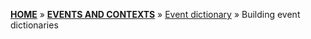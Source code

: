 [**HOME**](Home) » [**EVENTS AND CONTEXTS**](Events-and-Contexts) » [Event dictionary](Event-dictionary) » Building event dictionaries